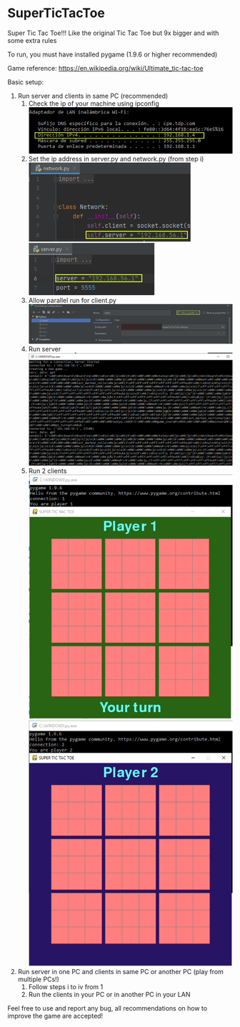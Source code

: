 # SuperTicTacToe
Super Tic Tac Toe!!! Like the original Tic Tac Toe but 9x bigger and with some extra rules

To run, you must have installed pygame (1.9.6 or higher recommended)

Game reference: https://en.wikipedia.org/wiki/Ultimate_tic-tac-toe

Basic setup:

1. Run server and clients in same PC (recommended)
   1. Check the ip of your machine using ipconfig
   <br>![](/img/ipconfig.png)
   1. Set the ip address in server.py and network.py (from step i)
   <br>![](/img/network-ip.png)
   <br>![](/img/server-ip.PNG)
   1. Allow parallel run for client.py
   <br>![](/img/allow_parallel_run.png)
   1. Run server
   <br>![](/img/server.png)
   1. Run 2 clients
   <br>![](/img/client1.PNG)
   <br>![](/img/client2.PNG)
1. Run server in one PC and clients in same PC or another PC (play from multiple PCs!)
   1. Follow steps i to iv from 1
   1. Run the clients in your PC or in another PC in your LAN
   
Feel free to use and report any bug, all recommendations on how to improve the game are accepted!
